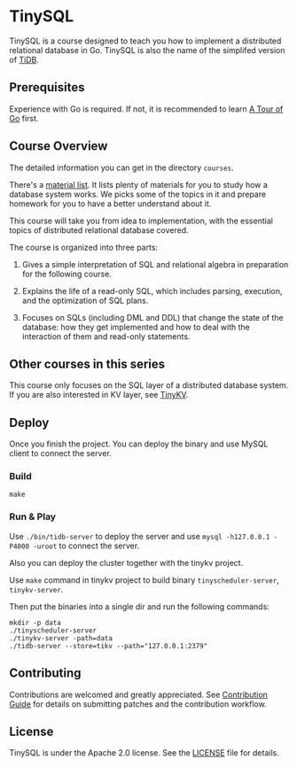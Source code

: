 # TinySQL

TinySQL is a course designed to teach you how to implement a distributed relational database in Go. TinySQL is also the name of the simplifed version of [TiDB](https://github.com/pingcap/tidb).

## Prerequisites

Experience with Go is required. If not, it is recommended to learn [A Tour of Go](https://tour.golang.org/) first.

## Course Overview

The detailed information you can get in the directory `courses`.

There's a [material list](./courses/material.md). It lists plenty of materials for you to study how a database system works. We picks some of the topics in it and prepare homework for you to have a better understand about it.

This course will take you from idea to implementation, with the essential topics of distributed relational database covered. 

The course is organized into three parts:

1. Gives a simple interpretation of SQL and relational algebra in preparation for the following course.

2. Explains the life of a read-only SQL, which includes parsing, execution, and the optimization of SQL plans.

3. Focuses on SQLs (including DML and DDL) that change the state of the database: how they get implemented and how to deal with the interaction of them and read-only statements.

## Other courses in this series

This course only focuses on the SQL layer of a distributed database system. If you are also interested in KV layer, see [TinyKV](https://github.com/pingcap-incubator/tinykv).

## Deploy

Once you finish the project. You can deploy the binary and use MySQL client to connect the server.

### Build

```
make
```

### Run & Play

Use `./bin/tidb-server` to deploy the server and use `mysql -h127.0.0.1 -P4000 -uroot` to connect the server.

Also you can deploy the cluster together with the tinykv project.

Use `make` command in tinykv project to build binary `tinyscheduler-server`, `tinykv-server`.

Then put the binaries into a single dir and run the following commands:

```
mkdir -p data
./tinyscheduler-server
./tinykv-server -path=data
./tidb-server --store=tikv --path="127.0.0.1:2379"
```

## Contributing

Contributions are welcomed and greatly appreciated. See [Contribution Guide](https://github.com/pingcap/community/tree/master/contributors) for details on submitting patches and the contribution workflow.

## License

TinySQL is under the Apache 2.0 license. See the [LICENSE](./LICENSE) file for details.
